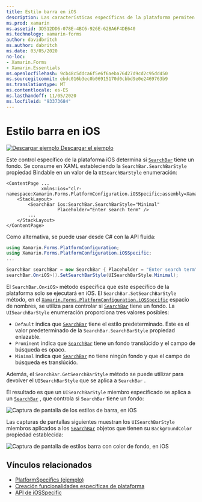 ```yaml
---
title: Estilo barra en iOS
description: Las características específicas de la plataforma permiten consumir funcionalidad que solo está disponible en una plataforma específica, sin necesidad de implementar representadores o efectos personalizados. En este artículo se explica cómo consumir el específico de la plataforma iOS que controla si un barra tiene un fondo.
ms.prod: xamarin
ms.assetid: 3D512DD6-078E-4BC6-926E-62BA6F4DE640
ms.technology: xamarin-forms
author: davidbritch
ms.author: dabritch
ms.date: 03/05/2020
no-loc:
- Xamarin.Forms
- Xamarin.Essentials
ms.openlocfilehash: 9cb48c5ddca6f5e6f6aeba76d27d9cd2c95dd450
ms.sourcegitcommit: ebdc016b3ec0b06915170d0cbbd9e0e2469763b9
ms.translationtype: MT
ms.contentlocale: es-ES
ms.lasthandoff: 11/05/2020
ms.locfileid: "93373684"
---
```

# <a name="searchbar-style-on-ios"></a>Estilo barra en iOS

[![Descargar ejemplo](~/media/shared/download.png) Descargar el ejemplo](/samples/xamarin/xamarin-forms-samples/userinterface-platformspecifics)

Este control específico de la plataforma iOS determina si [`SearchBar`](xref:Xamarin.Forms.SearchBar) tiene un fondo. Se consume en XAML estableciendo la `SearchBar.SearchBarStyle` propiedad Bindable en un valor de la `UISearchBarStyle` enumeración:

```xaml
<ContentPage ...
             xmlns:ios="clr-namespace:Xamarin.Forms.PlatformConfiguration.iOSSpecific;assembly=Xamarin.Forms.Core">
    <StackLayout>
        <SearchBar ios:SearchBar.SearchBarStyle="Minimal"
                   Placeholder="Enter search term" />
        ...
    </StackLayout>
</ContentPage>
```

Como alternativa, se puede usar desde C# con la API fluida:

```csharp
using Xamarin.Forms.PlatformConfiguration;
using Xamarin.Forms.PlatformConfiguration.iOSSpecific;
...

SearchBar searchBar = new SearchBar { Placeholder = "Enter search term" };
searchBar.On<iOS>().SetSearchBarStyle(UISearchBarStyle.Minimal);
```

El `SearchBar.On<iOS>` método especifica que este específico de la plataforma solo se ejecutará en iOS. El `SearchBar.SetSearchBarStyle` método, en el [`Xamarin.Forms.PlatformConfiguration.iOSSpecific`](xref:Xamarin.Forms.PlatformConfiguration.iOSSpecific) espacio de nombres, se utiliza para controlar si [`SearchBar`](xref:Xamarin.Forms.SearchBar) tiene un fondo. La `UISearchBarStyle` enumeración proporciona tres valores posibles:

- `Default` indica que [`SearchBar`](xref:Xamarin.Forms.SearchBar) tiene el estilo predeterminado. Este es el valor predeterminado de la `SearchBar.SearchBarStyle` propiedad enlazable.
- `Prominent` indica que [`SearchBar`](xref:Xamarin.Forms.SearchBar) tiene un fondo translúcido y el campo de búsqueda es opaco.
- `Minimal` indica que [`SearchBar`](xref:Xamarin.Forms.SearchBar) no tiene ningún fondo y que el campo de búsqueda es translúcido.

Además, el `SearchBar.GetSearchBarStyle` método se puede utilizar para devolver el `UISearchBarStyle` que se aplica a `SearchBar` .

El resultado es que un `UISearchBarStyle` miembro especificado se aplica a un [`SearchBar`](xref:Xamarin.Forms.SearchBar) , que controla si `SearchBar` tiene un fondo:

![Captura de pantalla de los estilos de barra, en iOS](searchbar-style-images/searchbar-styles.png "Estilos de barra en iOS")

Las capturas de pantallas siguientes muestran los `UISearchBarStyle` miembros aplicados a los [`SearchBar`](xref:Xamarin.Forms.SearchBar) objetos que tienen su `BackgroundColor` propiedad establecida:

![Captura de pantalla de estilos barra con color de fondo, en iOS](searchbar-style-images/searchbar-background-styles.png "Estilos de barra con color de fondo en iOS")

## <a name="related-links"></a>Vínculos relacionados

- [PlatformSpecifics (ejemplo)](/samples/xamarin/xamarin-forms-samples/userinterface-platformspecifics)
- [Creación funcionalidades específicas de plataforma](~/xamarin-forms/platform/platform-specifics/index.md#creating-platform-specifics)
- [API de iOSSpecific](xref:Xamarin.Forms.PlatformConfiguration.iOSSpecific)